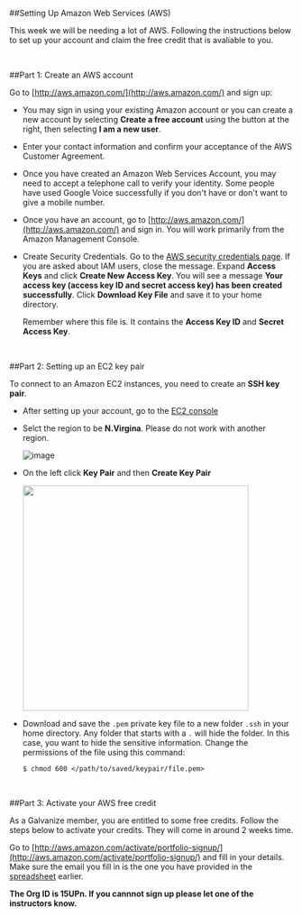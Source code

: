 ##Setting Up Amazon Web Services (AWS)

This week we will be needing a lot of AWS. Following the instructions below to set up your account
and claim the free credit that is avaliable to you.

<br>

##Part 1: Create an AWS account

Go to [http://aws.amazon.com/](http://aws.amazon.com/) and sign up: 

- You may sign in using your existing Amazon account or you can create a new account by selecting
  **Create a free account** using the button at the right, then selecting **I am a new user**.
  
- Enter your contact information and confirm your acceptance of the AWS Customer Agreement.

- Once you have created an Amazon Web Services Account, you may need to accept a telephone call to
  verify your identity. Some people have used Google Voice successfully if you don't have or don't
  want to give a mobile number.
  
- Once you have an account, go to [http://aws.amazon.com/](http://aws.amazon.com/) and sign in. You
  will work primarily from the Amazon Management Console.

- Create Security Credentials.  Go to the 
  [AWS security credentials page](https://console.aws.amazon.com/iam/home?#security_credential).
  If you are asked about IAM users, close the message.  Expand **Access Keys** and click **Create New
  Access Key**.  You will see a message **Your access key (access key ID and secret access key) has been
  created successfully**. Click **Download Key File** and save it to your home directory. 
  
  Remember where this file is. It contains the **Access Key ID** and **Secret Access Key**. 
  
<br>

##Part 2: Setting up an EC2 key pair

To connect to an Amazon EC2 instances, you need to create an **SSH key pair**. 

- After setting up your account, go to the [EC2 console](https://console.aws.amazon.com/ec2)

- Selct the region to be **N.Virgina**. Please do not work with another region.

  ![image](img/region.png)

- On the left click **Key Pair** and then **Create Key Pair**
  
  <img height="400px" src="img/keypair.png">
    
- Download and save the `.pem` private key file to a new folder `.ssh` in your home directory. Any folder
  that starts with a `.` will hide the folder. In this case, you want to hide the sensitive information.
  Change the permissions of the file using this command:

  ```$ chmod 600 </path/to/saved/keypair/file.pem>```

<br>

##Part 3: Activate your AWS free credit

As a Galvanize member, you are entitled to some free credits. Follow the steps below to activate your credits.
They will come in around 2 weeks time.

Go to [http://aws.amazon.com/activate/portfolio-signup/](http://aws.amazon.com/activate/portfolio-signup/)
and fill in your details. Make sure the email you fill in is the one you have provided in the 
[spreadsheet](https://docs.google.com/spreadsheets/d/1NL-TZNnKoetI_ute_4lipfv_hldJAvOaIw7VUO5dzgw/edit#gid=0)
earlier. 

**The Org ID is 15UPn. If you cannnot sign up please let one of the instructors know.**

